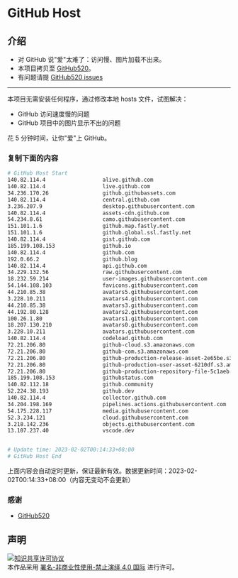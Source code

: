 # GitHub Host
## 介绍
- 对 GitHub 说"爱"太难了：访问慢、图片加载不出来。
- 本项目拷贝至 [GitHub520](https://github.com/521xueweihan/GitHub520)。
- 有问题请提 [GitHub520 issues](https://github.com/521xueweihan/GitHub520/issues/new)

---

本项目无需安装任何程序，通过修改本地 hosts 文件，试图解决：
- GitHub 访问速度慢的问题
- GitHub 项目中的图片显示不出的问题

花 5 分钟时间，让你"爱"上 GitHub。

### 复制下面的内容
```bash
# GitHub Host Start
140.82.114.4                  alive.github.com
140.82.114.4                  live.github.com
34.236.170.26                 github.githubassets.com
140.82.114.4                  central.github.com
3.236.207.9                   desktop.githubusercontent.com
140.82.114.4                  assets-cdn.github.com
54.234.8.61                   camo.githubusercontent.com
151.101.1.6                   github.map.fastly.net
151.101.1.6                   github.global.ssl.fastly.net
140.82.114.4                  gist.github.com
185.199.108.153               github.io
140.82.114.4                  github.com
192.0.66.2                    github.blog
140.82.114.4                  api.github.com
34.229.132.56                 raw.githubusercontent.com
18.232.59.214                 user-images.githubusercontent.com
54.144.108.103                favicons.githubusercontent.com
44.210.85.38                  avatars5.githubusercontent.com
3.228.10.211                  avatars4.githubusercontent.com
44.210.85.38                  avatars3.githubusercontent.com
44.192.80.128                 avatars2.githubusercontent.com
100.26.1.80                   avatars1.githubusercontent.com
18.207.130.210                avatars0.githubusercontent.com
3.228.10.211                  avatars.githubusercontent.com
140.82.114.4                  codeload.github.com
72.21.206.80                  github-cloud.s3.amazonaws.com
72.21.206.80                  github-com.s3.amazonaws.com
72.21.206.80                  github-production-release-asset-2e65be.s3.amazonaws.com
72.21.206.80                  github-production-user-asset-6210df.s3.amazonaws.com
72.21.206.80                  github-production-repository-file-5c1aeb.s3.amazonaws.com
185.199.108.153               githubstatus.com
140.82.112.18                 github.community
52.224.38.193                 github.dev
140.82.114.4                  collector.github.com
34.204.198.169                pipelines.actions.githubusercontent.com
54.175.228.117                media.githubusercontent.com
52.3.234.121                  cloud.githubusercontent.com
3.218.142.236                 objects.githubusercontent.com
13.107.237.40                 vscode.dev


# Update time: 2023-02-02T00:14:33+08:00
# GitHub Host End

```
上面内容会自动定时更新，保证最新有效。数据更新时间：2023-02-02T00:14:33+08:00（内容无变动不会更新）

### 感谢

- [GitHub520](https://github.com/521xueweihan/GitHub520)

## 声明
<a rel="license" href="https://creativecommons.org/licenses/by-nc-nd/4.0/deed.zh"><img alt="知识共享许可协议" style="border-width: 0" src="https://licensebuttons.net/l/by-nc-nd/4.0/88x31.png"></a><br>本作品采用 <a rel="license" href="https://creativecommons.org/licenses/by-nc-nd/4.0/deed.zh">署名-非商业性使用-禁止演绎 4.0 国际</a> 进行许可。